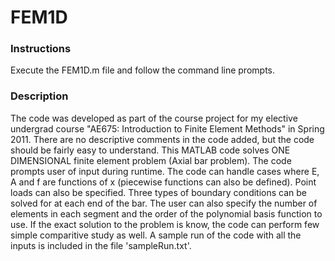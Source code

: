 # FEM1D


### Instructions
Execute the FEM1D.m file and follow the command line prompts.


### Description
The code was developed as part of the course project for my elective undergrad course "AE675: Introduction to Finite Element Methods" in Spring 2011.
There are no descriptive comments in the code added, but the code should be fairly easy to understand.
This MATLAB code solves ONE DIMENSIONAL finite element problem (Axial bar problem). The code prompts user of input during runtime. The code can handle cases where E, A and f are functions of x (piecewise functions can also be defined). Point loads can also be specified. Three types of boundary conditions can be solved for at each end of the bar. The user can also specify the number of elements in each segment and the order of the polynomial basis function to use. If the exact solution to the problem is know, the code can perform few simple comparitive study as well. A sample run of the code with all the inputs is included in the file 'sampleRun.txt'.

